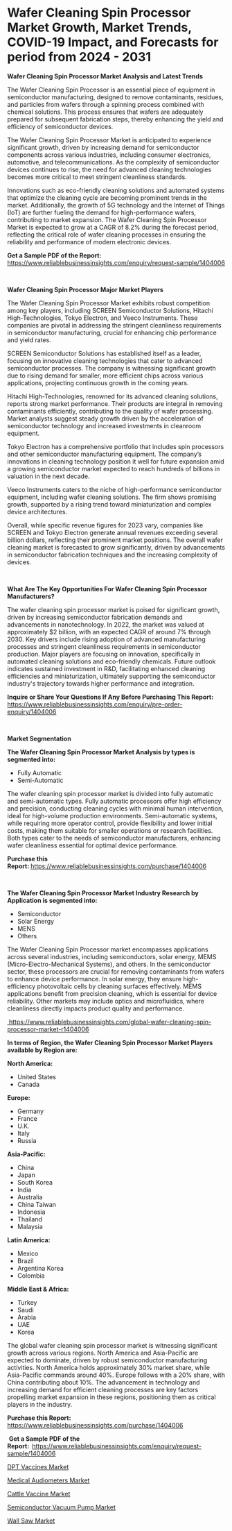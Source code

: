 <p><h1>Wafer Cleaning Spin Processor Market Growth, Market Trends, COVID-19 Impact, and Forecasts for period from 2024 - 2031</h1></p><p><strong>Wafer Cleaning Spin Processor Market Analysis and Latest Trends</strong></p>
<p><p>The Wafer Cleaning Spin Processor is an essential piece of equipment in semiconductor manufacturing, designed to remove contaminants, residues, and particles from wafers through a spinning process combined with chemical solutions. This process ensures that wafers are adequately prepared for subsequent fabrication steps, thereby enhancing the yield and efficiency of semiconductor devices.</p><p>The Wafer Cleaning Spin Processor Market is anticipated to experience significant growth, driven by increasing demand for semiconductor components across various industries, including consumer electronics, automotive, and telecommunications. As the complexity of semiconductor devices continues to rise, the need for advanced cleaning technologies becomes more critical to meet stringent cleanliness standards.</p><p>Innovations such as eco-friendly cleaning solutions and automated systems that optimize the cleaning cycle are becoming prominent trends in the market. Additionally, the growth of 5G technology and the Internet of Things (IoT) are further fueling the demand for high-performance wafers, contributing to market expansion. The Wafer Cleaning Spin Processor Market is expected to grow at a CAGR of 8.2% during the forecast period, reflecting the critical role of wafer cleaning processes in ensuring the reliability and performance of modern electronic devices.</p></p>
<p><strong>Get a Sample PDF of the Report:&nbsp;</strong> <a href="https://www.reliablebusinessinsights.com/enquiry/request-sample/1404006?utm_campaign=1119&utm_medium=2&utm_source=Github&utm_content=ia&utm_term=23102024&utm_id=wafer-cleaning-spin-processor">https://www.reliablebusinessinsights.com/enquiry/request-sample/1404006</a></p>
<p>&nbsp;</p>
<p><strong>Wafer Cleaning Spin Processor Major Market Players</strong></p>
<p><p>The Wafer Cleaning Spin Processor Market exhibits robust competition among key players, including SCREEN Semiconductor Solutions, Hitachi High-Technologies, Tokyo Electron, and Veeco Instruments. These companies are pivotal in addressing the stringent cleanliness requirements in semiconductor manufacturing, crucial for enhancing chip performance and yield rates.</p><p>SCREEN Semiconductor Solutions has established itself as a leader, focusing on innovative cleaning technologies that cater to advanced semiconductor processes. The company is witnessing significant growth due to rising demand for smaller, more efficient chips across various applications, projecting continuous growth in the coming years.</p><p>Hitachi High-Technologies, renowned for its advanced cleaning solutions, reports strong market performance. Their products are integral in removing contaminants efficiently, contributing to the quality of wafer processing. Market analysts suggest steady growth driven by the acceleration of semiconductor technology and increased investments in cleanroom equipment.</p><p>Tokyo Electron has a comprehensive portfolio that includes spin processors and other semiconductor manufacturing equipment. The company’s innovations in cleaning technology position it well for future expansion amid a growing semiconductor market expected to reach hundreds of billions in valuation in the next decade.</p><p>Veeco Instruments caters to the niche of high-performance semiconductor equipment, including wafer cleaning solutions. The firm shows promising growth, supported by a rising trend toward miniaturization and complex device architectures.</p><p>Overall, while specific revenue figures for 2023 vary, companies like SCREEN and Tokyo Electron generate annual revenues exceeding several billion dollars, reflecting their prominent market positions. The overall wafer cleaning market is forecasted to grow significantly, driven by advancements in semiconductor fabrication techniques and the increasing complexity of devices.</p></p>
<p>&nbsp;</p>
<p><strong>What Are The Key Opportunities For Wafer Cleaning Spin Processor Manufacturers?</strong></p>
<p><p>The wafer cleaning spin processor market is poised for significant growth, driven by increasing semiconductor fabrication demands and advancements in nanotechnology. In 2022, the market was valued at approximately $2 billion, with an expected CAGR of around 7% through 2030. Key drivers include rising adoption of advanced manufacturing processes and stringent cleanliness requirements in semiconductor production. Major players are focusing on innovation, specifically in automated cleaning solutions and eco-friendly chemicals. Future outlook indicates sustained investment in R&D, facilitating enhanced cleaning efficiencies and miniaturization, ultimately supporting the semiconductor industry's trajectory towards higher performance and integration.</p></p>
<p><strong>Inquire or Share Your Questions If Any Before Purchasing This Report:</strong> <a href="https://www.reliablebusinessinsights.com/enquiry/pre-order-enquiry/1404006?utm_campaign=1119&utm_medium=2&utm_source=Github&utm_content=ia&utm_term=23102024&utm_id=wafer-cleaning-spin-processor">https://www.reliablebusinessinsights.com/enquiry/pre-order-enquiry/1404006</a></p>
<p>&nbsp;</p>
<p><strong>Market Segmentation</strong></p>
<p><strong>The Wafer Cleaning Spin Processor Market Analysis by types is segmented into:</strong></p>
<p><ul><li>Fully Automatic</li><li>Semi-Automatic</li></ul></p>
<p><p>The wafer cleaning spin processor market is divided into fully automatic and semi-automatic types. Fully automatic processors offer high efficiency and precision, conducting cleaning cycles with minimal human intervention, ideal for high-volume production environments. Semi-automatic systems, while requiring more operator control, provide flexibility and lower initial costs, making them suitable for smaller operations or research facilities. Both types cater to the needs of semiconductor manufacturers, enhancing wafer cleanliness essential for optimal device performance.</p></p>
<p><strong>Purchase this Report:&nbsp;</strong><a href="https://www.reliablebusinessinsights.com/purchase/1404006?utm_campaign=1119&utm_medium=2&utm_source=Github&utm_content=ia&utm_term=23102024&utm_id=wafer-cleaning-spin-processor">https://www.reliablebusinessinsights.com/purchase/1404006</a></p>
<p>&nbsp;</p>
<p><strong>The Wafer Cleaning Spin Processor Market Industry Research by Application is segmented into:</strong></p>
<p><ul><li>Semiconductor</li><li>Solar Energy</li><li>MENS</li><li>Others</li></ul></p>
<p><p>The Wafer Cleaning Spin Processor market encompasses applications across several industries, including semiconductors, solar energy, MEMS (Micro-Electro-Mechanical Systems), and others. In the semiconductor sector, these processors are crucial for removing contaminants from wafers to enhance device performance. In solar energy, they ensure high-efficiency photovoltaic cells by cleaning surfaces effectively. MEMS applications benefit from precision cleaning, which is essential for device reliability. Other markets may include optics and microfluidics, where cleanliness directly impacts product quality and performance.</p></p>
<p><a href="https://www.reliablebusinessinsights.com/global-wafer-cleaning-spin-processor-market-r1404006?utm_campaign=1119&utm_medium=2&utm_source=Github&utm_content=ia&utm_term=23102024&utm_id=wafer-cleaning-spin-processor">&nbsp;https://www.reliablebusinessinsights.com/global-wafer-cleaning-spin-processor-market-r1404006</a></p>
<p><strong>In terms of Region, the Wafer Cleaning Spin Processor Market Players available by Region are:</strong></p>
<p>
    <p> <strong> North America: </strong>
        <ul>
            <li>United States</li>
            <li>Canada</li>
        </ul>
        </p> 
    <p> <strong> Europe: </strong>
        <ul>
            <li>Germany</li>
            <li>France</li>
            <li>U.K.</li>
            <li>Italy</li>
            <li>Russia</li>
        </ul>
        </p> 
    <p> <strong> Asia-Pacific: </strong>
        <ul>
            <li>China</li>
            <li>Japan</li>
            <li>South Korea</li>
            <li>India</li>
            <li>Australia</li>
            <li>China Taiwan</li>
            <li>Indonesia</li>
            <li>Thailand</li>
            <li>Malaysia</li>
        </ul>
        </p> 
    <p> <strong> Latin America: </strong>
        <ul>
            <li>Mexico</li>
            <li>Brazil</li>
            <li>Argentina Korea</li>
            <li>Colombia</li>
        </ul>
        </p> 
    <p> <strong> Middle East & Africa: </strong>
        <ul>
            <li>Turkey</li>
            <li>Saudi</li>
            <li>Arabia</li>
            <li>UAE</li>
            <li>Korea</li>
        </ul>
    </p>
    </p>
<p><p>The global wafer cleaning spin processor market is witnessing significant growth across various regions. North America and Asia-Pacific are expected to dominate, driven by robust semiconductor manufacturing activities. North America holds approximately 30% market share, while Asia-Pacific commands around 40%. Europe follows with a 20% share, with China contributing about 10%. The advancement in technology and increasing demand for efficient cleaning processes are key factors propelling market expansion in these regions, positioning them as critical players in the industry.</p></p>
<p><strong>Purchase this Report: </strong><a href="https://www.reliablebusinessinsights.com/purchase/1404006?utm_campaign=1119&utm_medium=2&utm_source=Github&utm_content=ia&utm_term=23102024&utm_id=wafer-cleaning-spin-processor">https://www.reliablebusinessinsights.com/purchase/1404006</a></p>
<p>&nbsp;<strong>Get a Sample PDF of the Report:&nbsp;&nbsp;</strong><a href="https://www.reliablebusinessinsights.com/enquiry/request-sample/1404006?utm_campaign=1119&utm_medium=2&utm_source=Github&utm_content=ia&utm_term=23102024&utm_id=wafer-cleaning-spin-processor">https://www.reliablebusinessinsights.com/enquiry/request-sample/1404006</a></p>
<p><strong></strong></p>
<p><p><a href="https://www.linkedin.com/pulse/competitive-intelligence-dpt-vaccines-market-key-players-d3ryc?utm_campaign=1119&utm_medium=2&utm_source=Github&utm_content=ia&utm_term=23102024&utm_id=wafer-cleaning-spin-processor">DPT Vaccines Market</a></p><p><a href="https://issuu.com/reportprime-2/docs/medical-audiometers-market-size-203_7ae818b4edf932?utm_campaign=1119&utm_medium=2&utm_source=Github&utm_content=ia&utm_term=23102024&utm_id=wafer-cleaning-spin-processor">Medical Audiometers Market</a></p><p><a href="https://www.linkedin.com/pulse/cattle-vaccine-market-segmentation-geographical-regions-qilbc?utm_campaign=1119&utm_medium=2&utm_source=Github&utm_content=ia&utm_term=23102024&utm_id=wafer-cleaning-spin-processor">Cattle Vaccine Market</a></p><p><a href="https://github.com/gabrielleq8bung/Market-Research-Report-List-1/blob/main/semiconductor-vacuum-pump-market.md?utm_campaign=1119&utm_medium=2&utm_source=Github&utm_content=ia&utm_term=23102024&utm_id=wafer-cleaning-spin-processor">Semiconductor Vacuum Pump Market</a></p><p><a href="https://issuu.com/reportprime-2/docs/wall-saw-market-size-2030.pptx_6ffef61f661fcf?utm_campaign=1119&utm_medium=2&utm_source=Github&utm_content=ia&utm_term=23102024&utm_id=wafer-cleaning-spin-processor">Wall Saw Market</a></p></p>